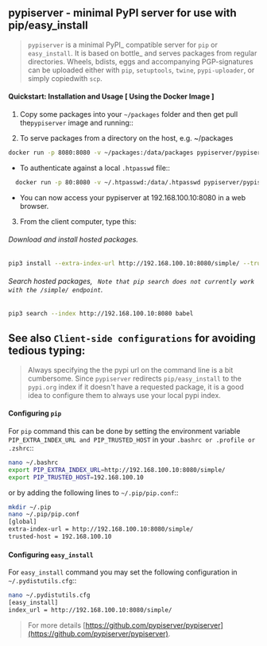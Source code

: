 ## pypiserver - minimal PyPI server for use with pip/easy_install

> ``pypiserver`` is a minimal PyPI_ compatible server for ``pip`` or ``easy_install``.
> It is based on bottle_ and serves packages from regular directories.
> Wheels, bdists, eggs and accompanying PGP-signatures can be uploaded either with ``pip``, ``setuptools``, ``twine``, ``pypi-uploader``, or simply copiedwith ``scp``.


#### Quickstart: Installation and Usage [ Using the Docker Image ]

1. Copy some packages into your ``~/packages`` folder and then get pull the``pypiserver`` image and running::

2. To serve packages from a directory on the host, e.g. ~/packages
```bash
docker run -p 8080:8080 -v ~/packages:/data/packages pypiserver/pypiserver:latest
```
  - To  authenticate against a local ``.htpasswd`` file::
```bash
  docker run -p 80:8080 -v ~/.htpasswd:/data/.htpasswd pypiserver/pypiserver:latest -P .htpasswd packages
```
  - You can now access your pypiserver at 192.168.100.10:8080 in a web browser.

3. From the client computer, type this:
###### Download and install hosted packages.
```bash
pip3 install --extra-index-url http://192.168.100.10:8080/simple/ --trusted-host 192.168.100.10 babel
```
###### Search hosted packages, ``` Note that pip search does not currently work with the /simple/ endpoint```.
```bash    
pip3 search --index http://192.168.100.10:8080 babel
```

## See also ``Client-side configurations`` for avoiding tedious typing:

> Always specifying the the pypi url on the command line is a bit cumbersome. Since ``pypiserver`` redirects ``pip/easy_install`` to the ``pypi.org`` index if it doesn't have a requested package, it is a good idea to configure them to always use your local pypi index.

#### Configuring ``pip``
For ``pip`` command this can be done by setting the environment variable
``PIP_EXTRA_INDEX_URL and PIP_TRUSTED_HOST`` in your ``.bashrc or .profile or .zshrc``::
```bash   
nano ~/.bashrc
export PIP_EXTRA_INDEX_URL=http://192.168.100.10:8080/simple/
export PIP_TRUSTED_HOST=192.168.100.10
```
or by adding the following lines to ``~/.pip/pip.conf``::
```bash
mkdir ~/.pip
nano ~/.pip/pip.conf
[global]
extra-index-url = http://192.168.100.10:8080/simple/
trusted-host = 192.168.100.10
```
#### Configuring ``easy_install``
For ``easy_install`` command you may set the following configuration in
``~/.pydistutils.cfg``::
```bash
nano ~/.pydistutils.cfg
[easy_install]
index_url = http://192.168.100.10:8080/simple/
```
> For more details [https://github.com/pypiserver/pypiserver](https://github.com/pypiserver/pypiserver).
